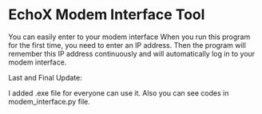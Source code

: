 # EchoX Modem Interface Tool
 You can easily enter to your modem interface
When you run this program for the first time, you need to enter an IP address. Then the program will remember this IP address continuously and will automatically log in to your modem interface.

Last and Final Update:

I added .exe file for everyone can use it. Also you can see codes in modem_interface.py file.